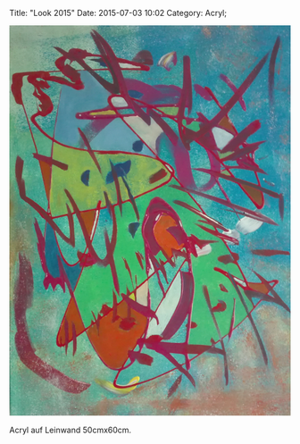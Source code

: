 Title: "Look 2015"
Date: 2015-07-03 10:02
Category: Acryl;

![Look](./images/acryl/smeerws-2015-look.jpg "Look")

Acryl auf Leinwand 50cmx60cm.

